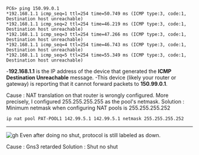 ```
PC6> ping 150.99.0.1
*192.168.1.1 icmp_seq=1 ttl=254 time=50.749 ms (ICMP type:3, code:1, Destination host unreachable)
*192.168.1.1 icmp_seq=2 ttl=254 time=46.219 ms (ICMP type:3, code:1, Destination host unreachable)
*192.168.1.1 icmp_seq=3 ttl=254 time=47.266 ms (ICMP type:3, code:1, Destination host unreachable)
*192.168.1.1 icmp_seq=4 ttl=254 time=46.743 ms (ICMP type:3, code:1, Destination host unreachable)
*192.168.1.1 icmp_seq=5 ttl=254 time=55.349 ms (ICMP type:3, code:1, Destination host unreachable)
```
-**192.168.1.1** is the IP address of the device that generated the **ICMP Destination Unreachable** message.
-This device (likely your router or gateway) is reporting that it cannot forward packets to **150.99.0.1**.

Cause : NAT translation on that router is wrongly configured. More precisely, I configured 255.255.255.255 as the pool's netmask.
Solution : Minimum netmask when configuring NAT pools is 255.255.255.252
```
ip nat pool PAT-POOL1 142.99.5.1 142.99.5.1 netmask 255.255.255.252
```

--------------------------------------------------------------------------
![gh](https://raw.githubusercontent.com/ndriannazriel04/Advanced-Network-Tech/main/obsidian/images17348476650004okyrv.png)
Even after doing no shut, protocol is still labeled as down.

Cause : Gns3 retarded
Solution : Shut no shut